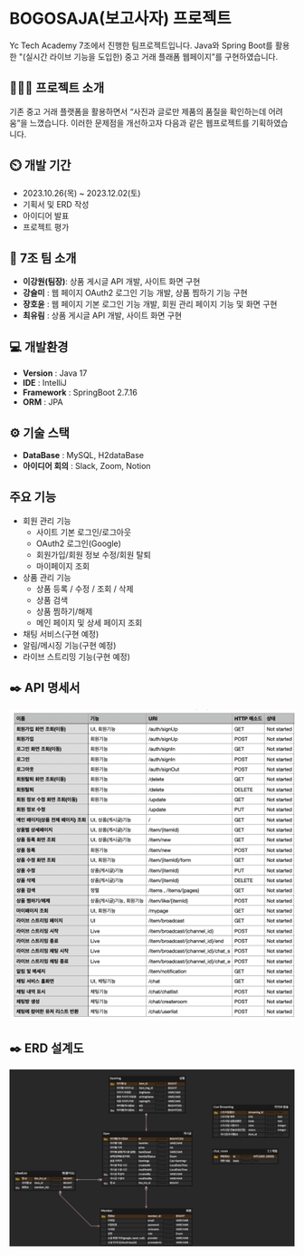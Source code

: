 # BOGOSAJA(보고사자) 프로젝트

Yc Tech Academy 7조에서 진행한 팀프로젝트입니다. Java와 Spring Boot를 활용한 "(실시간 라이브 기능을 도입한) 중고 거래 플래폼 웹페이지”를 구현하였습니다.

## 👩🏻‍💻 프로젝트 소개

기존 중고 거래 플랫폼을 활용하면서 “사진과 글로만 제품의 품질을 확인하는데 어려움”을 느꼈습니다. 이러한 문제점을 개선하고자 다음과 같은 웹프로젝트를 기획하였습니다.

## ⏲️ 개발 기간


- 2023.10.26(목) ~ 2023.12.02(토)
- 기획서 및 ERD 작성
- 아이디어 발표
- 프로젝트 평가

## 💾 7조 팀 소개


- **이강원(팀장)**: 상품 게시글 API 개발, 사이트 화면 구현
- **강슬미** : 웹 페이지 OAuth2 로그인 기능 개발, 상품 찜하기 기능 구현
- **장호윤** : 웹 페이지 기본 로그인 기능 개발, 회원 관리 페이지 기능 및 화면 구현
- **최유림** : 상품 게시글 API 개발, 사이트 화면 구현

## 💻 개발환경


- **Version** : Java 17
- **IDE** : IntelliJ
- **Framework** : SpringBoot 2.7.16
- **ORM** : JPA

## ⚙️ 기술 스택

- **DataBase** : MySQL, H2dataBase
- **아이디어 회의** : Slack, Zoom, Notion

## 주요 기능


- 회원 관리 기능
    - 사이트 기본 로그인/로그아웃
    - OAuth2 로그인(Google)
    - 회원가입/회원 정보 수정/회원 탈퇴
    - 마이페이지 조회
- 상품 관리 기능
    - 상품 등록 / 수정 / 조회 / 삭제
    - 상품 검색
    - 상품 찜하기/해제
    - 메인 페이지 및 상세 페이지 조회
- 채팅 서비스(구현 예정)
- 알림/메시징 기능(구현 예정)
- 라이브 스트리밍 기능(구현 예정)

## ✒️ API 명세서
![API명세서](https://github.com/YC-tech-team7/bogosaja/blob/main/images/API%EB%AA%85%EC%84%B8%EC%84%9C.png)

## ✒️ ERD 설계도
![ERD설계](https://github.com/YC-tech-team7/bogosaja/blob/main/images/ERD%EC%84%A4%EA%B3%84.png) 


